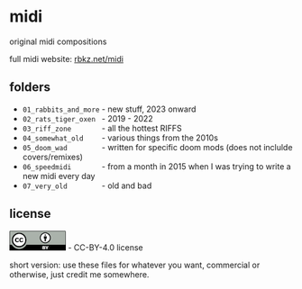 # midi
original midi compositions

full midi website: [rbkz.net/midi](https://rbkz.net/midi/)

## folders

* `01_rabbits_and_more` - new stuff, 2023 onward
* `02_rats_tiger_oxen ` - 2019 - 2022
* `03_riff_zone       ` - all the hottest RIFFS
* `04_somewhat_old    ` - various things from the 2010s
* `05_doom_wad        ` - written for specific doom mods (does not inclulde covers/remixes)
* `06_speedmidi       ` - from a month in 2015 when I was trying to write a new midi every day
* `07_very_old        ` - old and bad

## license
![CC-BY](by.png "CC-BY") - CC-BY-4.0 license

short version: use these files for whatever you want, commercial or otherwise, just credit me somewhere.